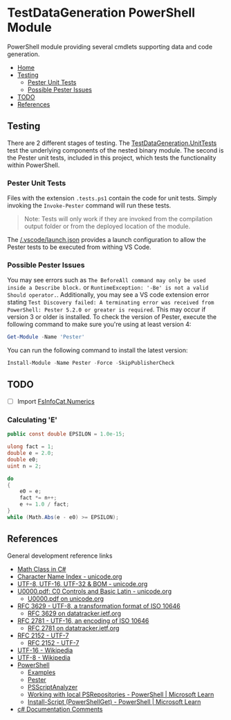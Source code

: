 # TestDataGeneration PowerShell Module

PowerShell module providing several cmdlets supporting data and code generation.

- [Home](../../README.md)
- [Testing](#testing)
  - [Pester Unit Tests](#pester-unit-tests)
  - [Possible Pester Issues](#possible-pester-issues)
- [TODO](#todo)
- [References](#references)

## Testing

There are 2 different stages of testing. The [TestDataGeneration.UnitTests](../TestDataGeneration.UnitTests/README.md) test the underlying components of the nested binary module.
The second is the Pester unit tests, included in this project, which tests the functionality within PowerShell.

### Pester Unit Tests

Files with the extension `.tests.ps1` contain the code for unit tests. Simply invoking the `Invoke-Pester` command will run these tests.

> Note: Tests will only work if they are invoked from the compilation output folder or from the deployed location of the module.

The [/.vscode/launch.json](../../.vscode/launch.json) provides a launch configuration to allow the Pester tests to be executed from withing VS Code.

### Possible Pester Issues

You may see errors such as `The BeforeAll command may only be used inside a Describe block.` or `RuntimeException: '-Be' is not a valid Should operator.`.
Additionally, you may see a VS code extension error stating `Test Discovery failed: A terminating error was received from PowerShell: Pester 5.2.0 or greater is required`.
This may occur if version 3 or older is installed. To check the version of Pester, execute the following command to make sure you're using at least version 4:

```powershell
Get-Module -Name 'Pester'
```

You can run the following command to install the latest version:

```Powershell
Install-Module -Name Pester -Force -SkipPublisherCheck
```

## TODO

- [ ] Import [FsInfoCat.Numerics](https://github.com/lerwine/FsInfoCat/tree/main/src/FsInfoCat/Numerics)

### Calculating 'E'

```csharp
public const double EPSILON = 1.0e-15;

ulong fact = 1;
double e = 2.0;
double e0;
uint n = 2;

do
{
    e0 = e;
    fact *= n++;
    e += 1.0 / fact;
}
while (Math.Abs(e - e0) >= EPSILON);
```

## References

General development reference links

- [Math Class in C#](https://code-maze.com/csharp-math/)
- [Character Name Index - unicode.org](https://www.unicode.org/charts/charindex.html)
- [UTF-8, UTF-16, UTF-32 & BOM - unicode.org](https://www.unicode.org/faq/utf_bom.html)
- [U0000.pdf: C0 Controls and Basic Latin - unicode.org](Resources/U0000.pdf)
  - [U0000.pdf on unicode.org](https://www.unicode.org/charts/PDF/U0000.pdf)
- [RFC 3629 - UTF-8, a transformation format of ISO 10646](Resources/rfc3629.txt)
  - [RFC 3629 on datatracker.ietf.org](https://datatracker.ietf.org/doc/html/rfc3629)
- [RFC 2781 - UTF-16, an encoding of ISO 10646](Resources/rfc2781.txt)
  - [RFC 2781 on datatracker.ietf.org](https://datatracker.ietf.org/doc/html/rfc2781)
- [RFC 2152 - UTF-7](Resources/rfc2152.txt)
  - [RFC 2152 - UTF-7](https://datatracker.ietf.org/doc/html/rfc2152)
- [UTF-16 - Wikipedia](https://en.wikipedia.org/wiki/UTF-16)
- [UTF-8 - Wikipedia](https://en.wikipedia.org/wiki/UTF-8)
- [PowerShell](https://github.com/PowerShell/PowerShell)
  - [Examples](https://github.com/PowerShell/vscode-powershell/tree/main/examples)
  - [Pester](https://github.com/pester/Pester)
  - [PSScriptAnalyzer](https://github.com/PowerShell/PSScriptAnalyzer)
  - [Working with local PSRepositories - PowerShell | Microsoft Learn](https://learn.microsoft.com/en-us/powershell/gallery/how-to/working-with-local-psrepositories?view=powershellget-3.x)
  - [Install-Script (PowerShellGet) - PowerShell | Microsoft Learn](https://learn.microsoft.com/en-us/powershell/module/powershellget/install-script?view=powershellget-3.x)
- [c# Documentation Comments](https://learn.microsoft.com/en-us/dotnet/csharp/language-reference/language-specification/documentation-comments)

